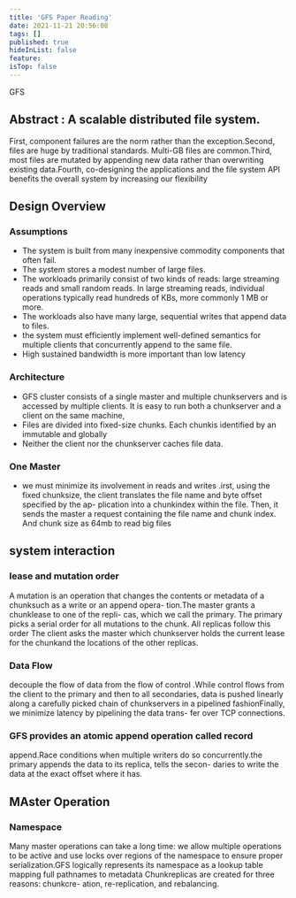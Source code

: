```yaml
---
title: 'GFS Paper Reading'
date: 2021-11-21 20:56:08
tags: []
published: true
hideInList: false
feature: 
isTop: false
---
```

GFS
##  Abstract : A scalable distributed file system.
First, component failures are the norm rather than the
exception.Second, files are huge by traditional standards. Multi-GB
files are common.Third, most files are mutated by appending new data rather than overwriting existing data.Fourth, co-designing the applications and the file system
API benefits the overall system by increasing our flexibility

## Design Overview
### Assumptions
+ The system is built from many inexpensive commodity
components that often fail. 
+  The system stores a modest number of large files.
+ The workloads primarily consist of two kinds of reads:
large streaming reads and small random reads. In
large streaming reads, individual operations typically
read hundreds of KBs, more commonly 1 MB or more.
+ The workloads also have many large, sequential writes
that append data to files.
+ the system must efficiently implement well-defined semantics for multiple clients that concurrently append
to the same file. 
+ High sustained bandwidth is more important than low
latency
### Architecture
+ GFS cluster consists of a single master and multiple
chunkservers and is accessed by multiple clients.
It is easy to run
both a chunkserver and a client on the same machine,
+ Files are divided into fixed-size chunks. Each chunkis
identified by an immutable and globally 
+ Neither the client nor the chunkserver caches file data.
### One Master
+ we must minimize its involvement in reads and writes .irst, using the fixed chunksize, the client
translates the file name and byte offset specified by the ap-
plication into a chunkindex within the file. Then, it sends
the master a request containing the file name and chunk
index. And chunk size as 64mb  to read big files 

## system interaction
### lease and mutation order
A mutation is an operation that changes the contents or
metadata of a chunksuch as a write or an append opera-
tion.The master grants a chunklease to one of the repli-
cas, which we call the primary. The primary picks a serial
order for all mutations to the chunk. All replicas follow this order The client asks the master which chunkserver holds
the current lease for the chunkand the locations of
the other replicas. 
### Data Flow
decouple the flow of data from the flow of control .While control flows from the
client to the primary and then to all secondaries, data is
pushed linearly along a carefully picked chain of chunkservers
in a pipelined fashionFinally, we minimize latency by pipelining the data trans-
fer over TCP connections.
### GFS provides an atomic append operation called record
append.Race conditions when multiple writers do so concurrently.the primary appends the data to its replica, tells the secon-
daries to write the data at the exact offset where it has.
## MAster Operation
### Namespace 
Many master operations can take a long time: we allow multiple operations to be active and use locks over
regions of the namespace to ensure proper serialization.GFS
logically represents its namespace as a lookup table mapping
full pathnames to metadata
Chunkreplicas are created for three reasons: chunkcre-
ation, re-replication, and rebalancing.